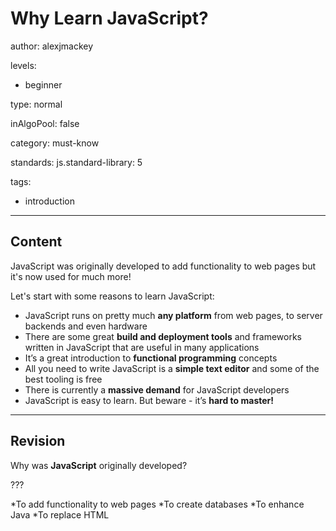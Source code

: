 # Why Learn JavaScript?
author: alexjmackey

levels:

  - beginner

type: normal

inAlgoPool: false

category: must-know

standards:
  js.standard-library: 5

tags:
  - introduction

---
## Content

JavaScript was originally developed to add functionality to web pages but it's now used for much more!

Let's start with some reasons to learn JavaScript:

- JavaScript runs on pretty much **any platform** from web pages, to server backends and even hardware
- There are some great **build and deployment tools** and frameworks written in JavaScript that are useful in many applications
- It’s a great introduction to **functional programming** concepts
- All you need to write JavaScript is a **simple text editor** and some of the best tooling is free
- There is currently a **massive demand** for JavaScript developers
- JavaScript is easy to learn. But beware - it’s **hard to master!**

---
## Revision

Why was **JavaScript** originally developed?

???

*To add functionality to web pages
*To create databases
*To enhance Java
*To replace HTML
